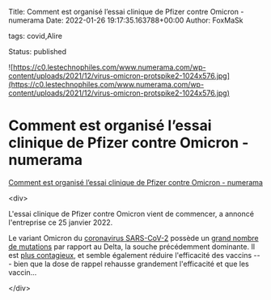 Title: Comment est organisé l’essai clinique de Pfizer contre Omicron - numerama
Date: 2022-01-26 19:17:35.163788+00:00
Author: FoxMaSk 

tags: covid,Alire

Status: published


![https://c0.lestechnophiles.com/www.numerama.com/wp-content/uploads/2021/12/virus-omicron-protspike2-1024x576.jpg](https://c0.lestechnophiles.com/www.numerama.com/wp-content/uploads/2021/12/virus-omicron-protspike2-1024x576.jpg)


# Comment est organisé l’essai clinique de Pfizer contre Omicron - numerama

[Comment est organisé l’essai clinique de Pfizer contre Omicron - numerama](https://www.numerama.com/sciences/832469-comment-est-organise-lessai-clinique-de-pfizer-contre-omicron.html)

&lt;div&gt;

L&#39;essai clinique de Pfizer contre Omicron vient de commencer, a annoncé
l&#39;entreprise ce 25 janvier 2022.

Le variant Omicron du [coronavirus
SARS-CoV-2](https://www.numerama.com/tag/coronavirus-covid-19/) possède
un [grand nombre de
mutations](https://www.numerama.com/sciences/759140-que-montre-cette-premiere-image-du-variant-omicron.html)
par rapport au Delta, la souche précédemment dominante. Il est [plus
contagieux](https://www.numerama.com/sciences/811901-ce-tableau-montre-combien-laeration-change-tout-contre-omicron.html),
et semble également réduire l&#39;efficacité des vaccins --- bien que la
dose de rappel rehausse grandement l&#39;efficacité et que les vaccin...

&lt;/div&gt;